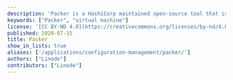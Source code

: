 ```yaml
---
description: 'Packer is a HashiCorp maintained open-source tool that is used to create machine images, which provides the OS, applications, configurations, and data files.'
keywords: ["Packer", "virtual machine"]
license: '[CC BY-ND 4.0](https://creativecommons.org/licenses/by-nd/4.0)'
published: 2020-07-15
title: Packer
show_in_lists: true
aliases: ['/applications/configuration-management/packer/']
authors: ["Linode"]
contributors: ["Linode"]
---
```


